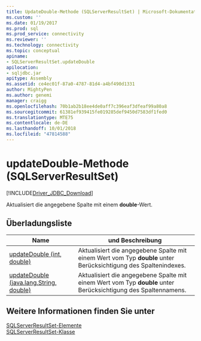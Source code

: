 ```yaml
---
title: UpdateDouble-Methode (SQLServerResultSet) | Microsoft-Dokumentation
ms.custom: ''
ms.date: 01/19/2017
ms.prod: sql
ms.prod_service: connectivity
ms.reviewer: ''
ms.technology: connectivity
ms.topic: conceptual
apiname:
- SQLServerResultSet.updateDouble
apilocation:
- sqljdbc.jar
apitype: Assembly
ms.assetid: ce4ec01f-87a0-4787-81d4-a4bf490d1331
author: MightyPen
ms.author: genemi
manager: craigg
ms.openlocfilehash: 70b1ab2b18ee4de0aff7c396eaf3dfeaf99a80a8
ms.sourcegitcommit: 61381ef939415fe019285def9450d7583df1fed0
ms.translationtype: MTE75
ms.contentlocale: de-DE
ms.lasthandoff: 10/01/2018
ms.locfileid: "47814588"
---
```

# <a name="updatedouble-method-sqlserverresultset"></a>updateDouble-Methode (SQLServerResultSet)
[!INCLUDE[Driver_JDBC_Download](../../../includes/driver_jdbc_download.md)]

  Aktualisiert die angegebene Spalte mit einem **double**-Wert.  
  
## <a name="overload-list"></a>Überladungsliste  
  
|Name|und Beschreibung|  
|----------|-----------------|  
|[updateDouble (int, double)](../../../connect/jdbc/reference/updatedouble-method-int-double.md)|Aktualisiert die angegebene Spalte mit einem Wert vom Typ **double** unter Berücksichtigung des Spaltenindexes.|  
|[updateDouble (java.lang.String, double)](../../../connect/jdbc/reference/updatedouble-method-java-lang-string-double.md)|Aktualisiert die angegebene Spalte mit einem Wert vom Typ **double** unter Berücksichtigung des Spaltennamens.|  
  
## <a name="see-also"></a>Weitere Informationen finden Sie unter  
 [SQLServerResultSet-Elemente](../../../connect/jdbc/reference/sqlserverresultset-members.md)   
 [SQLServerResultSet-Klasse](../../../connect/jdbc/reference/sqlserverresultset-class.md)  
  
  

